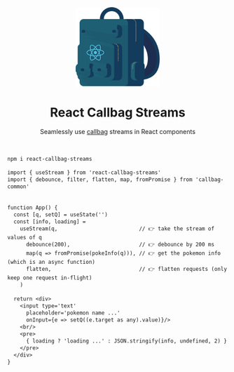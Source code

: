 <div align="center">
  
<img src="/logo.svg" width="192"/>

<br>

# React Callbag Streams

Seamlessly use [callbag](https://loreanvictor.github.io/callbag-common/what-are-callbags) streams in React components

</div>

<br>

```bash
npm i react-callbag-streams
```

```tsx
import { useStream } from 'react-callbag-streams'
import { debounce, filter, flatten, map, fromPromise } from 'callbag-common'


function App() {
  const [q, setQ] = useState('')
  const [info, loading] =
    useStream(q,                          // 👉 take the stream of values of q
      debounce(200),                      // 👉 debounce by 200 ms
      map(q => fromPromise(pokeInfo(q))), // 👉 get the pokemon info (which is an async function)
      flatten,                            // 👉 flatten requests (only keep one request in-flight)
    )

  return <div>
    <input type='text'
      placeholder='pokemon name ...'
      onInput={e => setQ((e.target as any).value)}/>
    <br/>
    <pre>
      { loading ? 'loading ...' : JSON.stringify(info, undefined, 2) }
    </pre>
  </div>
}
```
